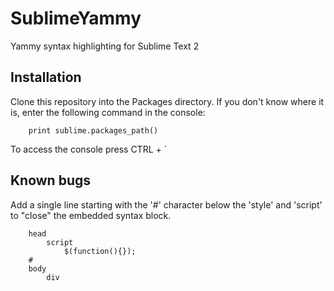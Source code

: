 SublimeYammy
============

Yammy syntax highlighting for Sublime Text 2

Installation
------------

Clone this repository into the Packages directory. If you don't know where it is, enter the following command in the console:

		print sublime.packages_path()

To access the console press CTRL + `

Known bugs
----------

Add a single line starting with the '#' character below the 'style' and 'script' to "close" the embedded syntax block.

		head
			script
				$(function(){});
		#
		body
			div
